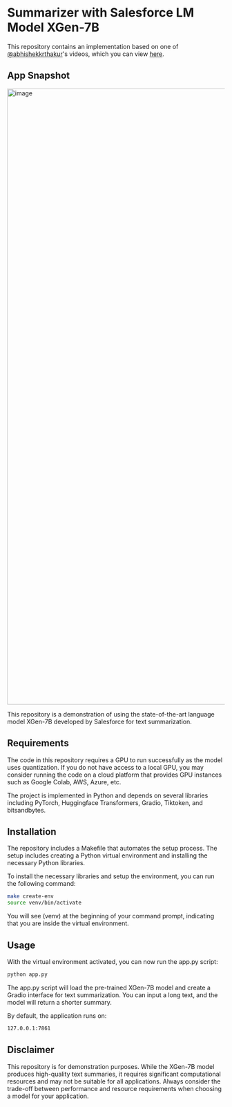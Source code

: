 # Summarizer with Salesforce LM Model XGen-7B
This repository contains an implementation based on one of [@abhishekkrthakur](https://github.com/abhishekkrthakur)'s videos, which you can view [here](https://www.linkedin.com/posts/abhi1thakur_xgen-was-released-yesterday-by-salesforce-activity-7080405083410079744-04mG?utm_source=share&utm_medium=member_desktop).
## App Snapshot
<img width="1426" alt="image" src="https://github.com/ro-anderson/summarizer-llm-xgen-7b/assets/41929105/faf13bb6-9ea9-43bf-9458-5a5e087d0fa1">

This repository is a demonstration of using the state-of-the-art language model XGen-7B developed by Salesforce for text summarization.

## Requirements

The code in this repository requires a GPU to run successfully as the model uses quantization. If you do not have access to a local GPU, you may consider running the code on a cloud platform that provides GPU instances such as Google Colab, AWS, Azure, etc.

The project is implemented in Python and depends on several libraries including PyTorch, Huggingface Transformers, Gradio, Tiktoken, and bitsandbytes.

## Installation

The repository includes a Makefile that automates the setup process. The setup includes creating a Python virtual environment and installing the necessary Python libraries.

To install the necessary libraries and setup the environment, you can run the following command:

```bash
make create-env
source venv/bin/activate
```

You will see (venv) at the beginning of your command prompt, indicating that you are inside the virtual environment.

## Usage
With the virtual environment activated, you can now run the app.py script:

```python
python app.py
```

The app.py script will load the pre-trained XGen-7B model and create a Gradio interface for text summarization. You can input a long text, and the model will return a shorter summary.

By default, the application runs on:
```bash
127.0.0.1:7861
```

## Disclaimer
This repository is for demonstration purposes. While the XGen-7B model produces high-quality text summaries, it requires significant computational resources and may not be suitable for all applications. Always consider the trade-off between performance and resource requirements when choosing a model for your application.

